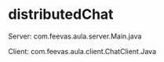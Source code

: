 # distributedChat


Server:
com.feevas.aula.server.Main.java

Client:
com.feevas.aula.client.ChatClient.Java
